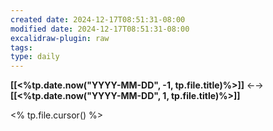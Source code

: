 ```yaml
---
created date: 2024-12-17T08:51:31-08:00
modified date: 2024-12-17T08:51:31-08:00
excalidraw-plugin: raw
tags: 
type: daily
---
```

**[[<%tp.date.now("YYYY-MM-DD", -1, tp.file.title)%>]]** ←→ **[[<%tp.date.now("YYYY-MM-DD", 1, tp.file.title)%>]]**

<% tp.file.cursor() %>

